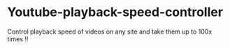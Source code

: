 # Youtube-playback-speed-controller
Control playback speed of videos on any site and take them up to 100x times !!
